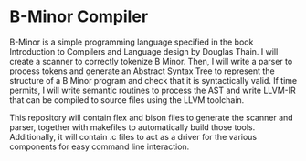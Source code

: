 # B-Minor Compiler

B-Minor is a simple programming language specified in the book Introduction to Compilers and Language design by Douglas Thain. I will create a scanner to correctly tokenize B Minor. Then, I will write a parser to process tokens and generate an Abstract Syntax Tree to represent the structure of a B Minor program and check that it is syntactically valid. If time permits, I will write semantic routines to process the AST and write LLVM-IR that can be compiled to source files using the LLVM toolchain.

This repository will contain flex and bison files to generate the scanner and parser, together with makefiles to automatically build those tools. Additionally, it will contain .c files to act as a driver for the various components for easy command line interaction.
